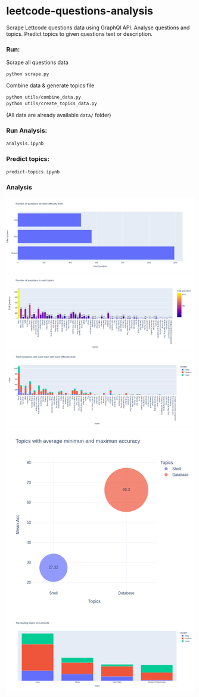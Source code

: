 # leetcode-questions-analysis

Scrape Lettcode questions data using GraphQl API.
Analyse questions and topics.
Predict topics to given questions text or description.

### Run:
Scrape all questions data
```sh
python scrape.py
```
Combine data & generate topics file
```sh
python utils/combine_data.py
python utils/create_topics_data.py
```
(All data are already available `data/` folder)

### Run Analysis:
```sh
analysis.ipynb
```
### Predict topics:
```sh
predict-topics.ipynb
```

### Analysis

![1](img/1_difficulty_level.png)
![2](img/2_number_of_questions_topicsnewplot.png)
![3](img/3_with_diff_level.png)
![4](img/4_acc_rate.png)
![5](img/5_leading_topic.png)
